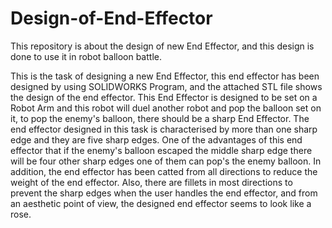 # Design-of-End-Effector
This repository is about the design of new End Effector, and this design is done to use it in robot balloon battle.

This is the task of designing a new End Effector, this end effector has been designed by using SOLIDWORKS Program, and the attached STL 
file shows the design of the end effector. This End Effector is designed to be set on a Robot Arm and this robot will duel another robot and pop the balloon set on it, to pop the enemy's balloon, there should be a sharp End Effector. The end effector designed in this task is characterised by more than one sharp edge and they are five sharp edges. One of the advantages of this end effector that if the enemy's balloon escaped the middle sharp edge there will be four other sharp edges one of them can pop's the enemy balloon. In addition, the end effector has been catted from all directions to reduce the weight of the end effector. Also, there are fillets in most directions to prevent the sharp edges when the user handles the end effector, and from an aesthetic point of view, the designed end effector seems to look like a rose.
